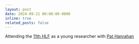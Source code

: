 ```yaml
---
layout: post
date: 2024-09-21 00:00:00-0000
inline: true
related_posts: false
---
```


Attending the <a href="https://www.heidelberg-laureate-forum.org" target="_blank">11th HLF</a> as a young researcher with <a href="https://en.wikipedia.org/wiki/Pat_Hanrahan" target="_blank">Pat Hanrahan</a>

